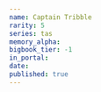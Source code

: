 ```yaml
---
name: Captain Tribble
rarity: 5
series: tas
memory_alpha:
bigbook_tier: -1
in_portal:
date:
published: true
---
```




